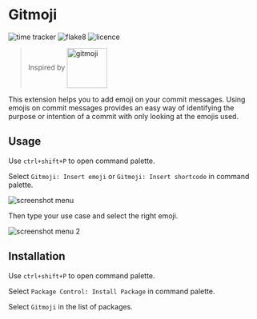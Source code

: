 # Gitmoji

![time tracker](https://wakatime.com/badge/github/alanJaouen/sublimeGitMoji.svg)
![flake8](https://github.com/alanJaouen/sublimeGitMoji/workflows/flake8/badge.svg?branch=master)
![licence](https://img.shields.io/static/v1?label=Licence&message=CeCILL&color=blue&style=flat&link=https://cecill.info/objectifs.en.html)


> Inspired by <a href="https://gitmoji.carloscuesta.me"><img src="https://cloud.githubusercontent.com/assets/7629661/20073135/4e3db2c2-a52b-11e6-85e1-661a8212045a.gif" width="80" alt="gitmoji" style="vertical-align: middle;"></a>

This extension helps you to add emoji on your commit messages.
Using emojis on commit messages provides an easy way of identifying the purpose or intention of a commit with only looking at the emojis used.

## Usage

Use ``ctrl+shift+P`` to open command palette.

Select ``Gitmoji: Insert emoji`` or ``Gitmoji: Insert shortcode`` in command palette.

![screenshot menu](https://i.ibb.co/1ngYZ7f/Screenshot-7.png)

Then type your use case and select the right emoji.

![screenshot menu 2](https://i.ibb.co/dP8HkvF/Screenshot-8.png)

## Installation

Use ``ctrl+shift+P`` to open command palette.

Select ``Package Control: Install Package`` in command palette.

Select ``Gitmoji`` in the list of packages.

